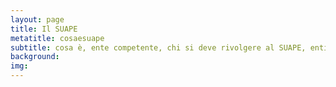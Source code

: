 ```yaml
---
layout: page
title: Il SUAPE
metatitle: cosaesuape
subtitle: cosa è, ente competente, chi si deve rivolgere al SUAPE, enti pubblici coinvolti
background:
img:
---
```

